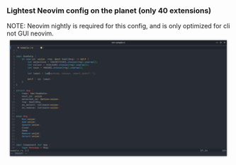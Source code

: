 ### Lightest Neovim config on the planet (only 40 extensions)
NOTE: Neovim nightly is required for this config, and is only optimized for cli not GUI neovim.
![Screenshot of config](./screenshot.png)
